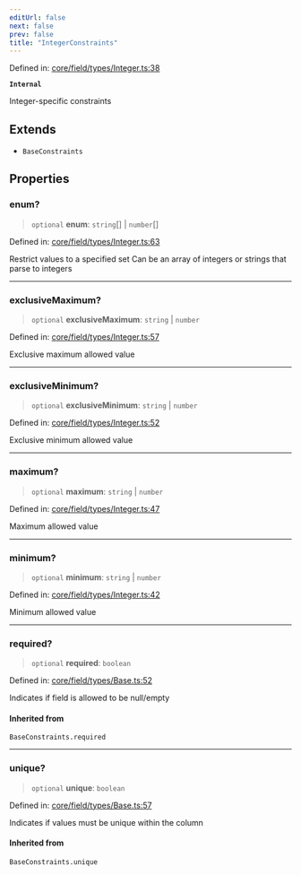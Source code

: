 ```yaml
---
editUrl: false
next: false
prev: false
title: "IntegerConstraints"
---
```


Defined in: [core/field/types/Integer.ts:38](https://github.com/datisthq/dpkit/blob/5891634de8175d14853313e208ffbae144fd78eb/core/field/types/Integer.ts#L38)

**`Internal`**

Integer-specific constraints

## Extends

- `BaseConstraints`

## Properties

### enum?

> `optional` **enum**: `string`[] \| `number`[]

Defined in: [core/field/types/Integer.ts:63](https://github.com/datisthq/dpkit/blob/5891634de8175d14853313e208ffbae144fd78eb/core/field/types/Integer.ts#L63)

Restrict values to a specified set
Can be an array of integers or strings that parse to integers

***

### exclusiveMaximum?

> `optional` **exclusiveMaximum**: `string` \| `number`

Defined in: [core/field/types/Integer.ts:57](https://github.com/datisthq/dpkit/blob/5891634de8175d14853313e208ffbae144fd78eb/core/field/types/Integer.ts#L57)

Exclusive maximum allowed value

***

### exclusiveMinimum?

> `optional` **exclusiveMinimum**: `string` \| `number`

Defined in: [core/field/types/Integer.ts:52](https://github.com/datisthq/dpkit/blob/5891634de8175d14853313e208ffbae144fd78eb/core/field/types/Integer.ts#L52)

Exclusive minimum allowed value

***

### maximum?

> `optional` **maximum**: `string` \| `number`

Defined in: [core/field/types/Integer.ts:47](https://github.com/datisthq/dpkit/blob/5891634de8175d14853313e208ffbae144fd78eb/core/field/types/Integer.ts#L47)

Maximum allowed value

***

### minimum?

> `optional` **minimum**: `string` \| `number`

Defined in: [core/field/types/Integer.ts:42](https://github.com/datisthq/dpkit/blob/5891634de8175d14853313e208ffbae144fd78eb/core/field/types/Integer.ts#L42)

Minimum allowed value

***

### required?

> `optional` **required**: `boolean`

Defined in: [core/field/types/Base.ts:52](https://github.com/datisthq/dpkit/blob/5891634de8175d14853313e208ffbae144fd78eb/core/field/types/Base.ts#L52)

Indicates if field is allowed to be null/empty

#### Inherited from

`BaseConstraints.required`

***

### unique?

> `optional` **unique**: `boolean`

Defined in: [core/field/types/Base.ts:57](https://github.com/datisthq/dpkit/blob/5891634de8175d14853313e208ffbae144fd78eb/core/field/types/Base.ts#L57)

Indicates if values must be unique within the column

#### Inherited from

`BaseConstraints.unique`
